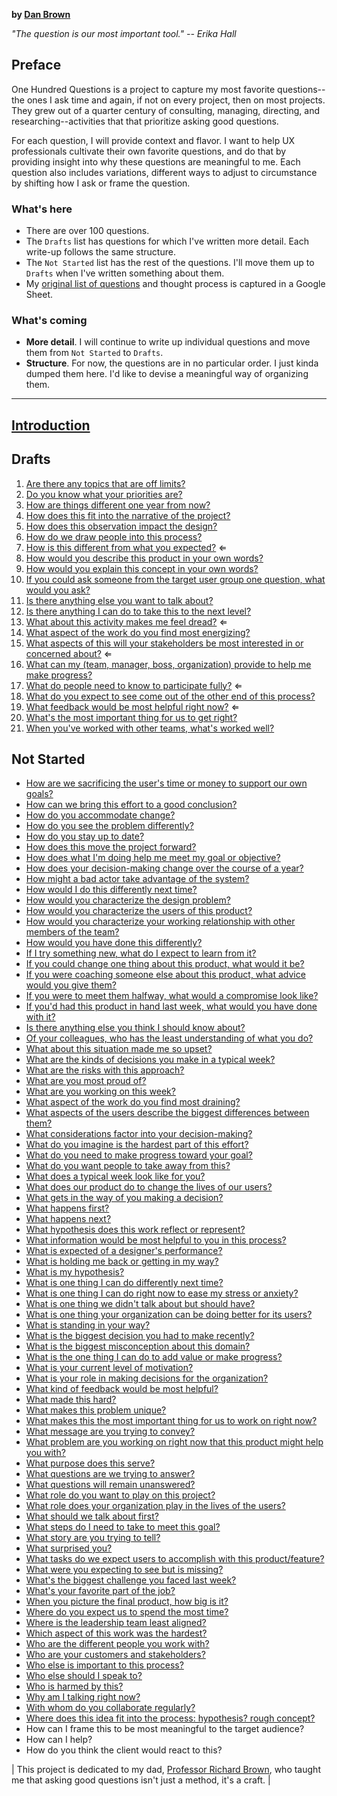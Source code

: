 **by [Dan Brown](https://www.linkedin.com/in/danmbrown/)**

*"The question is our most important tool." -- Erika Hall*


## Preface

One Hundred Questions is a project to capture my most favorite questions--the ones I ask time and again, if not on every project, then on most projects. They grew out of a quarter century of consulting, managing, directing, and researching--activities that that prioritize asking good questions.

For each question, I will provide context and flavor. I want to help UX professionals cultivate their own favorite questions, and do that by providing insight into why these questions are meaningful to me. Each question also includes variations, different ways to adjust to circumstance by shifting how I ask or frame the question.

### What's here
* There are over 100 questions.
* The `Drafts` list has questions for which I've written more detail. Each write-up follows the same structure.
* The `Not Started` list has the rest of the questions. I'll move them up to `Drafts` when I've written something about them.
* My [original list of questions](https://docs.google.com/spreadsheets/d/1whFvRTn-OuUXCMztTlbDpoezXBw77HbABqDRxW9g63E/edit?usp=sharing) and thought process is captured in a Google Sheet.

### What's coming
* **More detail**. I will continue to write up individual questions and move them from `Not Started` to `Drafts`.
* **Structure**. For now, the questions are in no particular order. I just kinda dumped them here. I'd like to devise a meaningful way of organizing them.

-------

## [Introduction](Introduction)

## Drafts

1. [Are there any topics that are off limits?](AreThereAnyTopicsThatAreOffLimits)
1. [Do you know what your priorities are?](DoYouKnowWhatYourPrioritiesAre)
1. [How are things different one year from now?](HowAreThingsDifferentOneYearFromNow)
1. [How does this fit into the narrative of the project?](HowDoesThisFitIntoTheNarrativeOfTheProject)
1. [How does this observation impact the design?](HowDoesThisObservationImpactTheDesign)
1. [How do we draw people into this process?](HowDoWeDrawPeopleIntoThisProcess)
1. [How is this different from what you expected?](HowIsThisDifferentFromWhatYouExpected) ⇐
1. [How would you describe this product in your own words?](HowWouldYouDescribeThisProductInYourOwnWords)
1. [How would you explain this concept in your own words?](HowWouldYouExplainThisConceptInYourOwnWords)
1. [If you could ask someone from the target user group one question, what would you ask?](IfYouCouldAskSomeoneFromTheTargetUserGroupOneQuestionWhatWouldYouAsk)
1. [Is there anything else you want to talk about?](IsThereAnythingElseYouWantToTalkAbout)
2. [Is there anything I can do to take this to the next level?](IsThereAnythingICanDoToTakeThisToTheNextLevel)
3. [What about this activity makes me feel dread?](WhatAboutThisActivityMakesMeFeelDread) ⇐
4. [What aspect of the work do you find most energizing?](WhatAspectOfTheWorkDoYouFindMostEnergizing)
5. [What aspects of this will your stakeholders be most interested in or concerned about?](WhatAspectsOfThisWillYourStakeholdersBeMostInterestedInOrConcernedAbout) ⇐
6. [What can my (team, manager, boss, organization) provide to help me make progress?](WhatCanMyTeamManagerBossOrganizationProvideToHelpMeMakeProgress)
7. [What do people need to know to participate fully?](WhatDoPeopleNeedToKnowToParticipateFully) ⇐
1. [What do you expect to see come out of the other end of this process?](WhatDoYouExpectToSeeComeOutOfTheOtherEndOfThisProcess)
9. [What feedback would be most helpful right now?](WhatFeedbackWouldBeMostHelpfulRightNow) ⇐
10. [What's the most important thing for us to get right?](WhatsTheMostImportantThingForUsToGetRight)
11. [When you've worked with other teams, what's worked well?](WhenYouveWorkedWithOtherTeamsWhatsWorkedWell)

## Not Started

* [How are we sacrificing the user's time or money to support our own goals?](HowAreWeSacrificingTheUsersTimeOrMoneyToSupportOurOwnGoals)
* [How can we bring this effort to a good conclusion?](HowCanWeBringThisEffortToAGoodConclusion)
* [How do you accommodate change?](HowDoYouAccommodateChange)
* [How do you see the problem differently?](HowDoYouSeeTheProblemDifferently)
* [How do you stay up to date?](HowDoYouStayUpToDate)
* [How does this move the project forward?](HowDoesThisMoveTheProjectForward)
* [How does what I'm doing help me meet my goal or objective?](HowDoesWhatImDoingHelpMeMeetMyGoalOrObjective)
* [How does your decision-making change over the course of a year?](HowDoesYourDecisionMakingChangeOverTheCourseOfAYear)
* [How might a bad actor take advantage of the system?](HowMightABadActorTakeAdvantageOfTheSystem)
* [How would I do this differently next time?](HowWouldIDoThisDifferentlyNextTime)
* [How would you characterize the design problem?](HowWouldYouCharacterizeTheDesignProblem)
* [How would you characterize the users of this product?](HowWouldYouCharacterizeTheUsersOfThisProduct)
* [How would you characterize your working relationship with other members of the team?](HowWouldYouCharacterizeYourWorkingRelationshipWithOtherMembersOfTheTeam)
* [How would you have done this differently?](HowWouldYouHaveDoneThisDifferently)
* [If I try something new, what do I expect to learn from it?](IfITrySomethingNewWhatDoIExpectToLearnFromIt)
* [If you could change one thing about this product, what would it be?](IfYouCouldChangeOneThingAboutThisProductWhatWouldItBe)
* [If you were coaching someone else about this product, what advice would you give them?](IfYouWereCoachingSomeoneElseAboutThisProductWhatAdviceWouldYouGiveThem)
* [If you were to meet them halfway, what would a compromise look like?](IfYouWereToMeetThemHalfwayWhatWouldACompromiseLookLike)
* [If you'd had this product in hand last week, what would you have done with it?](IfYoudHadThisProductInHandLastWeekWhatWouldYouHaveDoneWithIt)
* [Is there anything else you think I should know about?](IsThereAnythingElseYouThinkIShouldKnowAbout)
* [Of your colleagues, who has the least understanding of what you do?](OfYourColleaguesWhoHasTheLeastUnderstandingOfWhatYouDo)
* [What about this situation made me so upset?](WhatAboutThisSituationMadeMeSoUpset)
* [What are the kinds of decisions you make in a typical week?](WhatAreTheKindsOfDecisionsYouMakeInATypicalWeek)
* [What are the risks with this approach?](WhatAreTheRisksWithThisApproach)
* [What are you most proud of?](WhatAreYouMostProudOf)
* [What are you working on this week?](WhatAreYouWorkingOnThisWeek)
* [What aspect of the work do you find most draining?](WhatAspectOfTheWorkDoYouFindMostDraining)
* [What aspects of the users describe the biggest differences between them?](WhatAspectsOfTheUsersDescribeTheBiggestDifferencesBetweenThem)
* [What considerations factor into your decision-making?](WhatConsiderationsFactorIntoYourDecision-Making)
* [What do you imagine is the hardest part of this effort?](WhatDoYouImagineIsTheHardestPartOfThisEffort)
* [What do you need to make progress toward your goal?](WhatDoYouNeedToMakeProgressTowardYourGoal)
* [What do you want people to take away from this?](WhatDoYouWantPeopleToTakeAwayFromThis)
* [What does a typical week look like for you?](WhatDoesATypicalWeekLookLikeForYou)
* [What does our product do to change the lives of our users?](WhatDoesOurProductDoToChangeTheLivesOfOurUsers)
* [What gets in the way of you making a decision?](WhatGetsInTheWayOfYouMakingADecision)
* [What happens first?](WhatHappensFirst)
* [What happens next?](WhatHappensNext)
* [What hypothesis does this work reflect or represent?](WhatHypothesisDoesThisWorkReflectOrRepresent)
* [What information would be most helpful to you in this process?](WhatInformationWouldBeMostHelpfulToYouInThisProcess)
* [What is expected of a designer's performance?](WhatIsExpectedOfADesignersPerformance)
* [What is holding me back or getting in my way?](WhatIsHoldingMeBackOrGettingInMyWay)
* [What is my hypothesis?](WhatIsMyHypothesis)
* [What is one thing I can do differently next time?](WhatIsOneThingICanDoDifferentlyNextTime)
* [What is one thing I can do right now to ease my stress or anxiety?](WhatIsOneThingICanDoRightNowToEaseMyStressOrAnxiety)
* [What is one thing we didn't talk about but should have?](WhatIsOneThingWeDidntTalkAboutButShouldHave)
* [What is one thing your organization can be doing better for its users?](WhatIsOneThingYourOrganizationCanBeDoingBetterForItsUsers)
* [What is standing in your way?](WhatIsStandingInYourWay)
* [What is the biggest decision you had to make recently?](WhatIsTheBiggestDecisionYouHadToMakeRecently)
* [What is the biggest misconception about this domain?](WhatIsTheBiggestMisconceptionAboutThisDomain)
* [What is the one thing I can do to add value or make progress?](WhatIsTheOneThingICanDoToAddValueOrMakeProgress)
* [What is your current level of motivation?](WhatIsYourCurrentLevelOfMotivation)
* [What is your role in making decisions for the organization?](WhatIsYourRoleInMakingDecisionsForTheOrganization)
* [What kind of feedback would be most helpful?](WhatKindOfFeedbackWouldBeMostHelpful)
* [What made this hard?](WhatMadeThisHard)
* [What makes this problem unique?](WhatMakesThisProblemUnique)
* [What makes this the most important thing for us to work on right now?](WhatMakesThisTheMostImportantThingForUsToWorkOnRightNow)
* [What message are you trying to convey?](WhatMessageAreYouTryingToConvey)
* [What problem are you working on right now that this product might help you with?](WhatProblemAreYouWorkingOnRightNowThatThisProductMightHelpYouWith)
* [What purpose does this serve?](WhatPurposeDoesThisServe)
* [What questions are we trying to answer?](WhatQuestionsAreWeTryingToAnswer)
* [What questions will remain unanswered?](WhatQuestionsWillRemainUnanswered)
* [What role do you want to play on this project?](WhatRoleDoYouWantToPlayOnThisProject)
* [What role does your organization play in the lives of the users?](WhatRoleDoesYourOrganizationPlayInTheLivesOfTheUsers)
* [What should we talk about first?](WhatShouldWeTalkAboutFirst)
* [What steps do I need to take to meet this goal?](WhatStepsDoINeedToTakeToMeetThisGoal)
* [What story are you trying to tell?](WhatStoryAreYouTryingToTell)
* [What surprised you?](WhatSurprisedYou)
* [What tasks do we expect users to accomplish with this product/feature?](WhatTasksDoWeExpectUsersToAccomplishWithThisProduct/Feature)
* [What were you expecting to see but is missing?](WhatWereYouExpectingToSeeButIsMissing)
* [What's the biggest challenge you faced last week?](WhatsTheBiggestChallengeYouFacedLastWeek)
* [What's your favorite part of the job?](WhatsYourFavoritePartOfTheJob)
* [When you picture the final product, how big is it?](WhenYouPictureTheFinalProductHowBigIsIt)
* [Where do you expect us to spend the most time?](WhereDoYouExpectUsToSpendTheMostTime)
* [Where is the leadership team least aligned?](WhereIsTheLeadershipTeamLeastAligned)
* [Which aspect of this work was the hardest?](WhichAspectOfThisWorkWasTheHardest)
* [Who are the different people you work with?](WhoAreTheDifferentPeopleYouWorkWith)
* [Who are your customers and stakeholders?](WhoAreYourCustomersAndStakeholders)
* [Who else is important to this process?](WhoElseIsImportantToThisProcess)
* [Who else should I speak to?](WhoElseShouldISpeakTo)
* [Who is harmed by this?](WhoIsHarmedByThis)
* [Why am I talking right now?](WhyAmITalkingRightNow)
* [With whom do you collaborate regularly?](WithWhomDoYouCollaborateRegularly)
* [Where does this idea fit into the process: hypothesis? rough concept?](WhereDoesThisIdeaFitIntoTheProcess:HypothesisRoughConcept)
* How can I frame this to be most meaningful to the target audience?
* How can I help?
* How do you think the client would react to this?

| This project is dedicated to my dad, [Professor Richard Brown](https://www.youtube.com/@movies101/videos), who taught me that asking good questions isn't just a method, it's a craft. |
